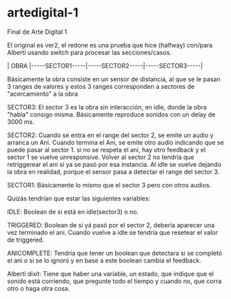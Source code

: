 # artedigital-1
Final de Arte Digital 1

El original es ver2, el redone es una prueba que hice (halfway) con/para Alberti usando switch para procesar las secciones/casos.

| OBRA |-----SECTOR1-----|-----SECTOR2-----|-----SECTOR3-----|

Básicamente la obra consiste en un sensor de distancia, al que se le pasan 3 ranges de valores y estos 3 ranges corresponden a sectores
de "acercamiento" a la obra


SECTOR3: El sector 3 es la obra sin interacción, en idle, donde la obra "habla" consigo misma. Básicamente reproduce sonidos con un delay 
de 3000 ms.

SECTOR2: Cuando se entra en el range del sector 2, se emite un audio y arranca un Ani. Cuando termina el Ani, se emite otro audio
indicando que se puede pasar al sector 1. si no se respeta el ani, hay otro feedback y el sector 1 se vuelve unresponsive.
Volver al sector 2 no tendría que retriggerear el ani si ya se pasó por esa instancia.
Al idle se vuelve dejando la obra en realidad, porque el sensor pasa a detectar el range del sector 3. 

SECTOR1: Básicamente lo mismo que el sector 3 pero con otros audios.

Quizás tendrían que estar las siguientes variables:

IDLE: Boolean de si está en idle(sector3) o no.

TRIGGERED: Boolean de si yá pasó por el sector 2, debería aparecer una vez terminado el ani. Cuando vuelve a idle se tendría que resetear
el valor de triggered.

ANICOMPLETE: Tendría que tener un boolean que detectara si se completó el ani o si se lo ignoró y en base a este boolean cambia el
feedback.

Alberti dixit: Tiene que haber una variable, un estado, que indique que el sonido está corriendo, que pregunte todo el tiempo y cuando
no, que corra otro o haga otra cosa.
